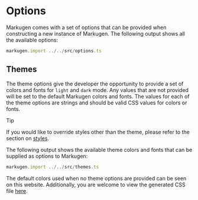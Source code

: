 # Options

Markugen comes with a set of options that can be provided when constructing
a new instance of Markugen. The following output shows all the available
options:

```ts
markugen.import ../../src/options.ts
```

## Themes

The theme options give the developer the opportunity to provide a set of
colors and fonts for `light` and `dark` mode. Any values that are not provided
will be set to the default Markugen colors and fonts. The values for each of
the theme options are strings and should be valid CSS values for colors or
fonts.

> [!TIP]
> If you would like to override styles other than the theme, please refer to
> the section on [styles](./Styles.md).

The following output shows the available theme colors and fonts that can be
supplied as options to Markugen:

```ts
markugen.import ../../src/themes.ts
```

The default colors used when no theme options are provided can be seen on this
website. Additionally, you are welcome to view the generated CSS file 
[here](../markugen.css).

